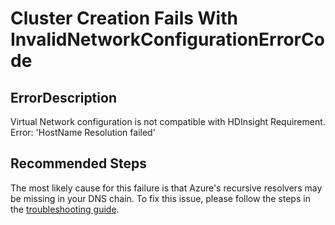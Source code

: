 <properties
    pageTitle="Cluster Creation Fails Due To an Issue With Custom DNS Setup"
    description="Cluster Creation Fails Due To an Issue With Custom DNS Setup"
    service="microsoft.hdinsight"
    resource="clusters"
    authors="ansi12"
    displayOrder="17"
    selfHelpType="resource"
    supportTopicIds="32588505"
    resourceTags=""
    productPesIds="15078"
    cloudEnvironments="public, MoonCake"
	articleId="6a60e737-a15c-44df-8320-273b54797713"
/>

# Cluster Creation Fails With InvalidNetworkConfigurationErrorCode
## ErrorDescription
Virtual Network configuration is not compatible with HDInsight Requirement. Error: 'HostName Resolution failed'

## **Recommended Steps**
The most likely cause for this failure is that Azure's recursive resolvers may be missing in your DNS chain. To fix this issue, please follow the steps in the [troubleshooting guide](https://hdinsight.github.io/ClusterCRUD/hdinsight-vnet#1-errordescription-contains-hostname-resolution-failed).

